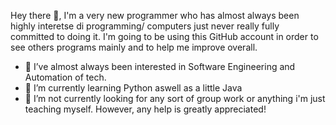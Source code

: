 




Hey there 👋,
I'm a very new programmer who has almost always been highly interetse di programming/ computers just never really fully committed to doing it.
I'm going to be using this GitHub account in order to see others programs mainly and to help me improve overall.

- 👀 I’ve almost always been interested in Software Engineering and Automation of tech.
- 🌱 I’m currently learning Python aswell as a little Java
- 💞️ I’m not currently looking for any sort of group work or anything i'm just teaching myself. However, any help is greatly appreciated!

<!---
joecarterr/joecarterr is a ✨ special ✨ repository because its `README.md` (this file) appears on your GitHub profile.
You can click the Preview link to take a look at your changes.
--->
